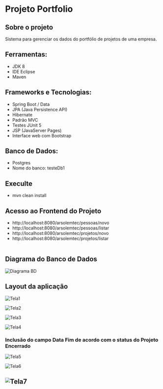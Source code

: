 # Projeto Portfolio

## Sobre o projeto

Sistema para gerenciar os dados do portfólio de projetos de uma empresa.

## Ferramentas:
- JDK 8
- IDE Eclipse
- Maven

## Frameworks e Tecnologias:
- Spring Boot / Data
- JPA (Java Persistence API)
- Hibernate
- Padrão MVC
- Testes JUnit 5
- JSP (JavaServer Pages)
- Interface web com Bootstrap

## Banco de Dados:
- Postgres
- Nome do banco: testeDb1

## Execulte
- mvn clean install

## Acesso ao Frontend do Projeto
- http://localhost:8080/arsolemtec/pessoas/novo
- http://localhost:8080/arsolemtec/pessoas/listar
- http://localhost:8080/arsolemtec/projetos/novo
- http://localhost:8080/arsolemtec/projetos/listar
<br><br>

## Diagrama do Banco de Dados
![Diagrama BD](https://github.com/Ernilson/projetoPortFolio/assets/30840118/967b798b-2f3b-4e80-88b8-b1c90abd55ba)

## Layout da aplicação
![Tela1](https://github.com/Ernilson/projetoPortFolio/assets/30840118/a236935d-3587-4ed0-8046-74033a48383c)

![Tela2](https://github.com/Ernilson/projetoPortFolio/assets/30840118/3aea9e7e-24cf-413a-9092-bb2d49dfe28f)

![Tela3](https://github.com/Ernilson/projetoPortFolio/assets/30840118/431dcf0d-d18e-42ef-8bee-ef604b4dabf2)

![Tela4](https://github.com/Ernilson/projetoPortFolio/assets/30840118/7954ea5a-23f6-47a3-8fb4-ae44aa4bc687)

### Inclusão do campo Data Fim de acordo com o status do Projeto Encerrado
![Tela5](https://github.com/Ernilson/projetoPortFolio/assets/30840118/dcf1e9fb-49e7-4049-b8bc-b63acdb1aef2)

![Tela6](https://github.com/Ernilson/projetoPortFolio/assets/30840118/f66dd62e-1c94-405d-a429-915ec9ac02a0)

![Tela7](https://github.com/Ernilson/projetoPortFolio/assets/30840118/65592576-b48f-45d7-8453-d6e127ce2674)
---

